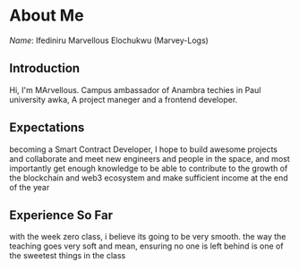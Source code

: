 # About Me

*Name*: Ifediniru Marvellous Elochukwu (Marvey-Logs)

## Introduction
Hi, I'm MArvellous. Campus ambassador of Anambra techies in Paul university awka, A project maneger and a frontend developer.

## Expectations
 becoming a Smart Contract Developer,
I hope to build awesome projects and collaborate and meet new engineers and people in the space, and most importantly get enough knowledge to be able to contribute to the growth of the blockchain and web3 ecosystem and make sufficient income at the end of the year

## Experience So Far 
with the week zero class, i believe its going to be very smooth. the way the teaching goes very soft and mean, ensuring no one is left behind is one of the sweetest things in the class